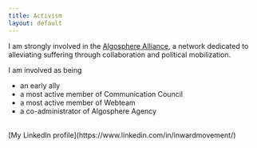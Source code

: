 ```yaml
---
title: Activism
layout: default
---
```

I am strongly involved in the [Algosphere Alliance](http://algosphere.org), a network dedicated to alleviating suffering through collaboration and political mobilization.

I am involved as being

- an early ally
- a most active member of Communication Council
- a most active member of Webteam
- a co-administrator of Algosphere Agency

<br>
[My LinkedIn profile](https://www.linkedin.com/in/inwardmovement/)
